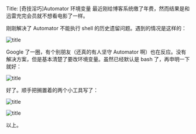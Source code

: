 Title: [奇技淫巧]Automator 环境变量
最近刚给博客系统缴了年费，然而结果是和迅雷充完会员就不想看电影了一样。

刚刚解决了 Automator 不能执行 shell 的历史遗留问题。遇到的情况是这样的：

![title](590753df69cf1.png)

Google 了一圈，有个别朋友（还真的有人坚守 Automator 啊）也在反应。没有解决方案，但是基本清楚了要改环境变量。虽然已经默认是 bash 了，再申明一下就好：

![title](59075479ad8fb.png)

好了。顺手把搁置着的两个小工具写了：

![title](590753c2408e6.png)

![title](590754c4c66bd.png)

以上。
